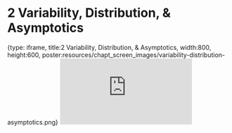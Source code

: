 # 2 Variability, Distribution, & Asymptotics
 
{type: iframe, title:2 Variability, Distribution, & Asymptotics, width:800, height:600, poster:resources/chapt_screen_images/variability-distribution-asymptotics.png}
![](https://b7m.github.io/Statistical-Inference/no_toc/variability-distribution-asymptotics.html)
 

 
